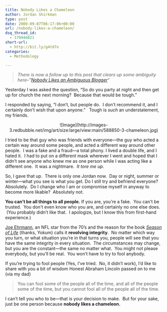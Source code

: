 ```yaml
---
title: Nobody Likes a Chameleon
author: Jordan Shirkman
type: post
date: 2009-09-07T06:17:06+00:00
url: /nobody-likes-a-chameleon/
dsq_thread_id:
  - 179946821
short-url:
  - http://bit.ly/g4td7o
categories:
  - Methodology

---
```

> _There is now a follow up to this post that clears up some ambiguity here–&#8221;[Nobody Likes an Ambiguous Blogger](https://jshirk.com/blog/nobody-likes-an-ambiguous-blogger/)&#8220;_

Yesterday I was asked the question, “So do you party at night and then get up for church the next morning?  Because that would be tough.”

I responded by saying, “I don’t, but people do.  I don’t recommend it, and I certainly don’t wish that upon anyone.”   Tough is _such_ an understatement, my friends.

<p style="text-align: center;">
  ![Image](http://images-3.redbubble.net/img/art/size:large/view:main/588850-3-chameleon.jpg)
</p>

I tried to be that guy who was friends with everyone—the guy who acted a certain way around some people, and acted a different way around other people.  I was a fake and a fraud—a total phony. I lived a double life, and I hated it.  I had to put on a different mask wherever I went and hoped that I didn’t see anyone who knew me as one person while I was acting like a different one.  It was a nightmare.  _It tore me up._

So, I gave that up.  There is only one Jordan now.  Day or night, summer or winter—what you see is what you get. Do I still try and befriend everyone?  Absolutely.  Do I change who I am or compromise myself in anyway to become more likable?  Absolutely not.

**You can’t be all things to all people.** If you are, you’re a fake.  You can't be trusted.  You don't even know who you are, and certainly no one else does.  (You probably didn’t like that.  I apologize, but I know this from first-hand experience.)

[Joe Ehrmann](http://www.buildingmenandwomen.org/), an NFL star from the 70’s and the reason for the book _[Season of Life](http://www.amazon.com/Season-Life-Football-Journey-Manhood/dp/0743269748/ref=sr_1_1?ie=UTF8&s=books&qid=1252303838&sr=8-1)_ (thanks, Yokum) calls it **revolving integrity**.  No matter which way you turn, or what situation you’re in that turns you, people will see that you have the same integrity in every situation.  The circumstances may change, but you are the constant—the same no matter what.  You might not please everybody, but you’ll be real.  You won’t have to try to fool anybody.

If you’re trying to fool people (Yes, I've tried.  No, it didn’t work), I’d like to share with you a bit of wisdom Honest Abraham Lincoln passed on to me (via my dad)

> You can fool some of the people all of the time, and all of the people some of the time, but you cannot fool all of the people all of the time.

I can’t tell you who to be—that is your decision to make.  But for your sake, just be one person because **nobody likes a chameleon.**

